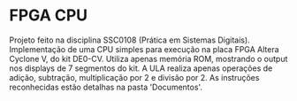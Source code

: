 # FPGA CPU

Projeto feito na disciplina SSC0108 (Prática em Sistemas Digitais). Implementação de uma CPU simples para execução na placa FPGA Altera Cyclone V, do kit DE0-CV. Utiliza apenas memória ROM, mostrando o output nos displays de 7 segmentos do kit. A ULA realiza apenas operações de adição, subtração, multiplicação por 2 e divisão por 2. As instruções reconhecidas estão detalhas na pasta 'Documentos'.
